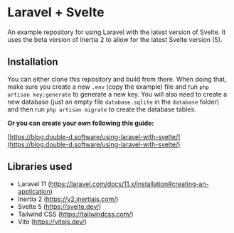 # Laravel + Svelte

An example repository for using Laravel with the latest version of Svelte.
It uses the beta version of Inertia 2 to allow for the latest Svelte version (5).

## Installation
You can either clone this repository and build from there. When doing that, make sure you
create a new `.env` (copy the example) file and run `php artisan key:generate` to generate a new key.
You will also need to create a new database (just an empty file `database.sqlite` in the `database` folder) 
and then run `php artisan migrate` to create the database tables.

**Or you can create your own following this guide:**

[https://blog.double-d.software/using-laravel-with-svelte/](https://blog.double-d.software/using-laravel-with-svelte/)

## Libraries used
- Laravel 11 (https://laravel.com/docs/11.x/installation#creating-an-application)
- Inertia 2 (https://v2.inertiajs.com/)
- Svelte 5 (https://svelte.dev/)
- Tailwind CSS (https://tailwindcss.com/)
- Vite (https://vitejs.dev/)

